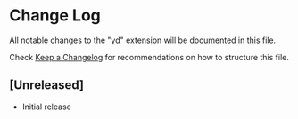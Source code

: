 # Change Log

All notable changes to the "yd" extension will be documented in this file.

Check [Keep a Changelog](http://keepachangelog.com/) for recommendations on how to structure this file.

## [Unreleased]

- Initial release